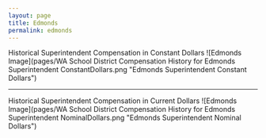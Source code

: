 ```yaml
---
layout: page
title: Edmonds
permalink: edmonds
---
```



Historical Superintendent Compensation in Constant Dollars
![Edmonds Image](pages/WA School District Compensation History for Edmonds Superintendent ConstantDollars.png "Edmonds Superintendent Constant Dollars")

___

Historical Superintendent Compensation in Current Dollars
![Edmonds Image](pages/WA School District Compensation History for Edmonds Superintendent NominalDollars.png "Edmonds Superintendent Nominal Dollars")